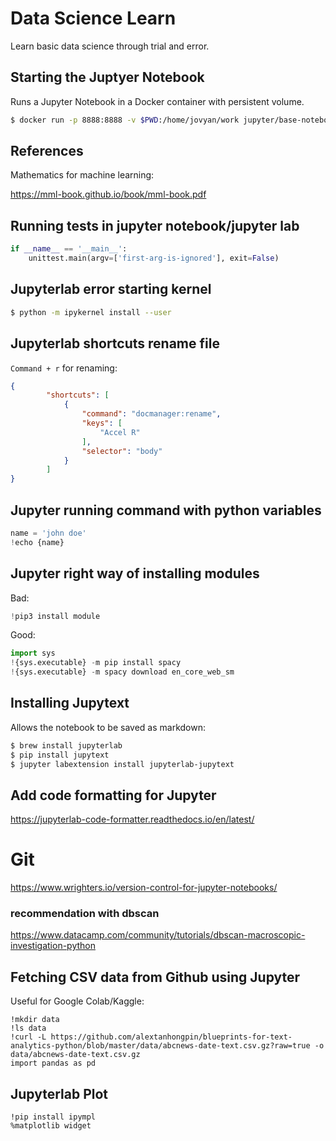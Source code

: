 # Data Science Learn

Learn basic data science through trial and error.

## Starting the Juptyer Notebook

Runs a Jupyter Notebook in a Docker container with persistent volume.

```bash
$ docker run -p 8888:8888 -v $PWD:/home/jovyan/work jupyter/base-notebook
```


## References

Mathematics for machine learning:

https://mml-book.github.io/book/mml-book.pdf


## Running tests in jupyter notebook/jupyter lab

```python
if __name__ == '__main__':
    unittest.main(argv=['first-arg-is-ignored'], exit=False)
```

## Jupyterlab error starting kernel

```bash
$ python -m ipykernel install --user
```


## Jupyterlab shortcuts rename file

`Command + r` for renaming:
```json
{
        "shortcuts": [
            {
                "command": "docmanager:rename",
                "keys": [
                    "Accel R"
                ],
                "selector": "body"
            }
        ]
}
```

## Jupyter running command with python variables

```py
name = 'john doe'
!echo {name}
```

## Jupyter right way of installing modules

Bad:
```python
!pip3 install module
```

Good:
```python
import sys
!{sys.executable} -m pip install spacy
!{sys.executable} -m spacy download en_core_web_sm
```

## Installing Jupytext

Allows the notebook to be saved as markdown:
```bash
$ brew install jupyterlab
$ pip install jupytext
$ jupyter labextension install jupyterlab-jupytext
```

## Add code formatting for Jupyter
https://jupyterlab-code-formatter.readthedocs.io/en/latest/

# Git
https://www.wrighters.io/version-control-for-jupyter-notebooks/

### recommendation with dbscan

https://www.datacamp.com/community/tutorials/dbscan-macroscopic-investigation-python


## Fetching CSV data from Github using Jupyter

Useful for Google Colab/Kaggle:

```
!mkdir data
!ls data
!curl -L https://github.com/alextanhongpin/blueprints-for-text-analytics-python/blob/master/data/abcnews-date-text.csv.gz?raw=true -o data/abcnews-date-text.csv.gz
import pandas as pd 
```

## Jupyterlab Plot

```
!pip install ipympl
%matplotlib widget
```
